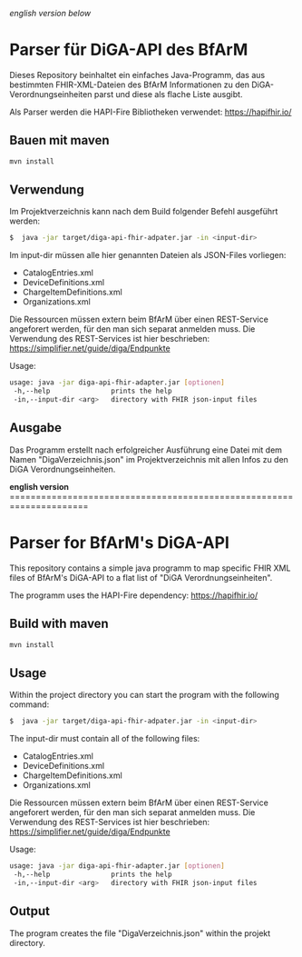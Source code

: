 *english version below*

# Parser für DiGA-API des BfArM

Dieses Repository beinhaltet ein einfaches Java-Programm, das aus bestimmten FHIR-XML-Dateien des BfArM Informationen zu den DiGA-Verordnungseinheiten parst und diese als flache Liste ausgibt. 

Als Parser werden die HAPI-Fire Bibliotheken verwendet: https://hapifhir.io/

## Bauen mit maven

```bash
mvn install
```

## Verwendung

Im Projektverzeichnis kann nach dem Build folgender Befehl ausgeführt werden:

```bash
$  java -jar target/diga-api-fhir-adpater.jar -in <input-dir>
```

Im input-dir müssen alle hier genannten Dateien als JSON-Files vorliegen: 

- CatalogEntries.xml
- DeviceDefinitions.xml
- ChargeItemDefinitions.xml
- Organizations.xml

Die Ressourcen müssen extern beim BfArM über einen REST-Service angeforert werden, für den man sich separat anmelden muss. Die Verwendung des REST-Services ist hier beschrieben: https://simplifier.net/guide/diga/Endpunkte

Usage:

```bash
usage: java -jar diga-api-fhir-adapter.jar [optionen]
 -h,--help               prints the help
 -in,--input-dir <arg>   directory with FHIR json-input files
```

## Ausgabe

Das Programm erstellt nach erfolgreicher Ausführung eine Datei mit dem Namen "DigaVerzeichnis.json" im Projektverzeichnis mit allen Infos zu den DiGA Verordnungseinheiten.


**english version** =====================================================================

# Parser for BfArM's DiGA-API

This repository contains a simple java programm to map specific FHIR XML files of BfArM's DiGA-API to a flat list of "DiGA Verordnungseinheiten". 

The programm uses the HAPI-Fire dependency: https://hapifhir.io/

## Build with maven

```bash
mvn install
```

## Usage

Within the project directory you can start the program with the following command:

```bash
$  java -jar target/diga-api-fhir-adpater.jar -in <input-dir>
```

The input-dir must contain all of the following files: 

- CatalogEntries.xml
- DeviceDefinitions.xml
- ChargeItemDefinitions.xml
- Organizations.xml

Die Ressourcen müssen extern beim BfArM über einen REST-Service angeforert werden, für den man sich separat anmelden muss. Die Verwendung des REST-Services ist hier beschrieben: https://simplifier.net/guide/diga/Endpunkte

Usage:

```bash
usage: java -jar diga-api-fhir-adapter.jar [optionen]
 -h,--help               prints the help
 -in,--input-dir <arg>   directory with FHIR json-input files
```

## Output

The program creates the file "DigaVerzeichnis.json" within the projekt directory.

